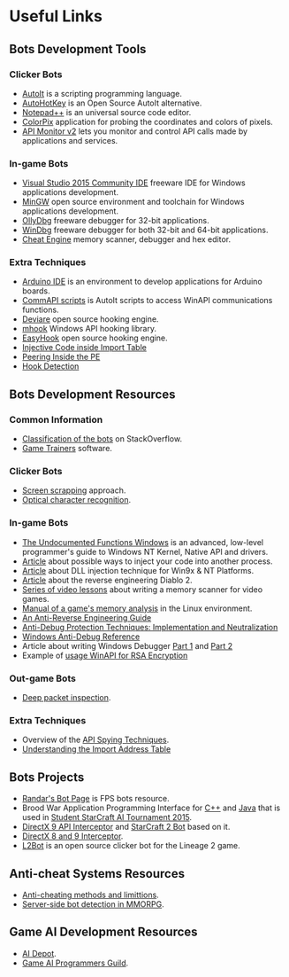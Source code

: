 # Useful Links

## Bots Development Tools

### Clicker Bots

* [AutoIt](https://www.autoitscript.com/site/autoit) is a scripting programming language.
* [AutoHotKey](http://ahkscript.org) is an Open Source AutoIt alternative.
* [Notepad++](https://notepad-plus-plus.org) is an universal source code editor.
* [ColorPix](https://www.colorschemer.com/colorpix_info.php) application for probing the coordinates and colors of pixels.
* [API Monitor v2](http://www.rohitab.com/apimonitor) lets you monitor and control API calls made by applications and services.

### In-game Bots

* [Visual Studio 2015 Community IDE](https://www.visualstudio.com/en-us/products/visual-studio-express-vs.aspx#) freeware IDE for Windows applications development.
* [MinGW](http://nuwen.net/mingw.html) open source environment and toolchain for Windows applications development.
* [OllyDbg](http://www.ollydbg.de) freeware debugger for 32-bit applications.
* [WinDbg](https://msdn.microsoft.com/en-us/windows/hardware/hh852365) freeware debugger for both 32-bit and 64-bit applications.
* [Cheat Engine](https://en.wikipedia.org/wiki/Cheat_Engine) memory scanner, debugger and hex editor.

### Extra Techniques

* [Arduino IDE](http://www.arduino.org/downloads) is an environment to develop applications for Arduino boards.
* [CommAPI scripts](https://www.autoitscript.com/wiki/CommAPI) is AutoIt scripts to access WinAPI communications functions.
* [Deviare](http://www.nektra.com/products/deviare-api-hook-windows/) open source hooking engine.
* [mhook](https://github.com/martona/mhook) Windows API hooking library.
* [EasyHook](https://easyhook.github.io) open source hooking engine.
* [Injective Code inside Import Table](http://www.ntcore.com/files/inject2it.htm)
* [Peering Inside the PE](https://msdn.microsoft.com/en-us/library/ms809762.aspx)
* [Hook Detection](http://www.malwaretech.com/2013/10/ring3-ring0-rootkit-hook-detection-22.html)

## Bots Development Resources

### Common Information

* [Classification of the bots](http://stackoverflow.com/questions/2741040/video-game-bots) on StackOverflow.
* [Game Trainers](https://en.wikipedia.org/wiki/Trainer_%28games%29) software.

### Clicker Bots

* [Screen scrapping](https://en.wikipedia.org/wiki/Data_scraping#Screen_scraping) approach.
* [Optical character recognition](https://en.wikipedia.org/wiki/Optical_character_recognition).

### In-game Bots

* [The Undocumented Functions Windows](http://undocumented.ntinternals.net) is an advanced, low-level programmer's guide to Windows NT Kernel, Native API and drivers.
* [Article](http://www.codeproject.com/Articles/4610/Three-Ways-to-Inject-Your-Code-into-Another-Proces) about possible ways to inject your code into another process.
* [Article](http://www.codeproject.com/Articles/9229/RemoteLib-DLL-Injection-for-Win-x-NT-Platforms) about DLL injection technique for Win9x & NT Platforms.
* [Article](http://extreme-gamerz.org/diablo2/viewdiablo2/hackingdiablo2) about the reverse engineering Diablo 2.
* [Series of video lessons](https://www.youtube.com/watch?v=YRPMdb1YMS8&feature=share&list=UUnxW29RC80oLvwTMGNI0dAg) about writing a memory scanner for video games.
* [Manual of a game's memory analysis](http://hick.org/code/skape/papers/closed-source-reveng.pdf) in the Linux environment.
* [An Anti-Reverse Engineering Guide](http://www.codeproject.com/Articles/30815/An-Anti-Reverse-Engineering-Guide)
* [Anti-Debug Protection Techniques: Implementation and Neutralization](http://www.codeproject.com/Articles/1090943/Anti-Debug-Protection-Techniques-Implementation-an)
* [Windows Anti-Debug Reference](http://www.symantec.com/connect/articles/windows-anti-debug-reference)
* Article about writing Windows Debugger [Part 1](http://www.codeproject.com/Articles/43682/Writing-a-basic-Windows-debugger) and [Part 2](http://www.codeproject.com/Articles/132742/Writing-Windows-Debugger-Part)
* Example of [usage WinAPI for RSA Encryption](http://www.codeproject.com/Articles/11578/Encryption-using-the-Win-Crypto-API)

### Out-game Bots

* [Deep packet inspection](https://en.wikipedia.org/wiki/Deep_packet_inspection).

### Extra Techniques

* Overview of the [API Spying Techniques](http://www.internals.com/articles/apispy/apispy.htm).
* [Understanding the Import Address Table](http://sandsprite.com/CodeStuff/Understanding_imports.html)

## Bots Projects

* [Randar's Bot Page](http://www.randars.com/bots) is FPS bots resource.
* Brood War Application Programming Interface for [C++](http://bwapi.github.io/) and [Java](http://bwmirror.jurenka.sk/) that is used in [Student StarCraft AI Tournament 2015](http://sscaitournament.com).
* [DirectX 9 API Interceptor](https://graphics.stanford.edu/~mdfisher/D3D9Interceptor.html) and [StarCraft 2 Bot](https://graphics.stanford.edu/~mdfisher/GameAIs.html) based on it.
* [DirectX 8 and 9 Interceptor](http://www.codeguru.com/cpp/g-m/directx/directx8/article.php/c11453/Intercept-Calls-to-DirectX-with-a-Proxy-DLL.htm).
* [L2Bot](https://github.com/ellysh/l2bot) is an open source clicker bot for the Lineage 2 game.

## Anti-cheat Systems Resources

* [Anti-cheating methods and limittions](https://en.wikipedia.org/wiki/Cheating_in_online_games#Anti-cheating_methods_and_limitations).
* [Server-side bot detection in MMORPG](https://iseclab.org/papers/botdetection-article.pdf).

## Game AI Development Resources

* [AI Depot](http://ai-depot.com/).
* [Game AI Programmers Guild](http://www.gameai.com/).